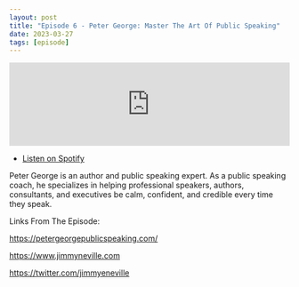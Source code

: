 ```yaml
---
layout: post
title: "Episode 6 - Peter George: Master The Art Of Public Speaking"
date: 2023-03-27
tags: [episode]
---
```


<iframe src="https://player.rss.com/jimmyneville/883274" style="width: 100%" title="The Jimmy Neville Podcast" frameborder="0" allow="accelerometer; autoplay; clipboard-write; encrypted-media; gyroscope; picture-in-picture" allowfullscreen><a href="https://rss.com/podcasts/jimmyneville/883274/">#6 - Peter George: Master The Art Of Public Speaking | RSS.com</a></iframe>

- [Listen on Spotify](https://open.spotify.com/episode/0rY3vHLB1S1NjfN5p1Kupe)

Peter George is an author and public speaking expert. As a public speaking coach, he specializes in helping professional speakers, authors, consultants, and executives be calm, confident, and credible every time they speak.

Links From The Episode:

https://petergeorgepublicspeaking.com/

https://www.jimmyneville.com

https://twitter.com/jimmyeneville
